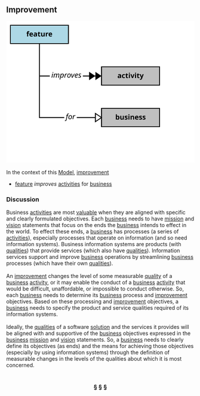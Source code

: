 ## Improvement

<img src="https://github.com/nikboyd/Syntopica/raw/master/sample-domain/improvement.svg" />

In the context of this [Model](model.md), [improvement](https://github.com/nikboyd/SampleDomain/blob/master/improvement.md)

* [feature](https://github.com/nikboyd/SampleDomain/blob/master/feature.md) <i>improves</i> [activities](https://github.com/nikboyd/SampleDomain/blob/master/activity.md) for [business](https://github.com/nikboyd/SampleDomain/blob/master/business.md)

### Discussion


Business [activities](https://github.com/nikboyd/SampleDomain/blob/master/activity.md) are most <a href="value.html">valuable</a> when they are aligned with specific and clearly formulated objectives.
Each [business](https://github.com/nikboyd/SampleDomain/blob/master/business.md) needs to have [mission](https://github.com/nikboyd/SampleDomain/blob/master/mission.md) and [vision](https://github.com/nikboyd/SampleDomain/blob/master/vision.md) statements that focus on the ends the [business](https://github.com/nikboyd/SampleDomain/blob/master/business.md) intends to effect in the world.
To effect these ends, a [business](https://github.com/nikboyd/SampleDomain/blob/master/business.md) has processes (a series of [activities](https://github.com/nikboyd/SampleDomain/blob/master/activity.md)), especially processes that operate on information
(and so need information systems).
Business information systems are products (with <a href="../../papers/rhetoric/quality/alignment.htm#business.qualities">qualities</a>) that provide services (which also have <a href="../../papers/rhetoric/quality/alignment.htm#business.qualities">qualities</a>).
Information services support and improve [business](https://github.com/nikboyd/SampleDomain/blob/master/business.md) operations by streamlining [business](https://github.com/nikboyd/SampleDomain/blob/master/business.md) processes
(which have their own <a href="../../papers/rhetoric/quality/alignment.htm#business.qualities">qualities</a>).<br/><br/>An [improvement](https://github.com/nikboyd/SampleDomain/blob/master/improvement.md) changes the level of some measurable <a href="../../papers/rhetoric/quality/alignment.htm#business.qualities">quality</a> of a [business](https://github.com/nikboyd/SampleDomain/blob/master/business.md) [activity](https://github.com/nikboyd/SampleDomain/blob/master/activity.md), or it may enable the conduct
of a [business](https://github.com/nikboyd/SampleDomain/blob/master/business.md) [activity](https://github.com/nikboyd/SampleDomain/blob/master/activity.md) that would be difficult, unaffordable, or impossible to conduct otherwise.
So, each [business](https://github.com/nikboyd/SampleDomain/blob/master/business.md) needs to determine its [business](https://github.com/nikboyd/SampleDomain/blob/master/business.md) process and [improvement](https://github.com/nikboyd/SampleDomain/blob/master/improvement.md) objectives.
Based on these processing and [improvement](https://github.com/nikboyd/SampleDomain/blob/master/improvement.md) objectives, a [business](https://github.com/nikboyd/SampleDomain/blob/master/business.md) needs to specify the product and service
qualities required of its information systems.<br/><br/>Ideally, the <a href="../../papers/rhetoric/quality/alignment.htm#business.qualities">qualities</a> of a software [solution](https://github.com/nikboyd/SampleDomain/blob/master/solution.md) and the services it provides will be aligned with and supportive of
the [business](https://github.com/nikboyd/SampleDomain/blob/master/business.md) objectives expressed in the [business](https://github.com/nikboyd/SampleDomain/blob/master/business.md) [mission](https://github.com/nikboyd/SampleDomain/blob/master/mission.md) and [vision](https://github.com/nikboyd/SampleDomain/blob/master/vision.md) statements.
So, a [business](https://github.com/nikboyd/SampleDomain/blob/master/business.md) needs to clearly define its objectives (as ends) and the means for achieving those objectives
(especially by using information systems) through the definition of measurable changes in the levels of the
qualities about which it is most concerned.<br/><br/>

<h3 align="center"><b>&sect; &sect; &sect;</b></h3>
